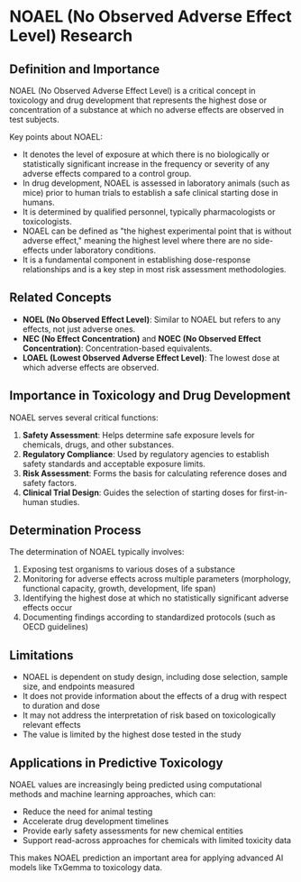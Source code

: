 # NOAEL (No Observed Adverse Effect Level) Research

## Definition and Importance

NOAEL (No Observed Adverse Effect Level) is a critical concept in toxicology and drug development that represents the highest dose or concentration of a substance at which no adverse effects are observed in test subjects. 

Key points about NOAEL:

- It denotes the level of exposure at which there is no biologically or statistically significant increase in the frequency or severity of any adverse effects compared to a control group.
- In drug development, NOAEL is assessed in laboratory animals (such as mice) prior to human trials to establish a safe clinical starting dose in humans.
- It is determined by qualified personnel, typically pharmacologists or toxicologists.
- NOAEL can be defined as "the highest experimental point that is without adverse effect," meaning the highest level where there are no side-effects under laboratory conditions.
- It is a fundamental component in establishing dose-response relationships and is a key step in most risk assessment methodologies.

## Related Concepts

- **NOEL (No Observed Effect Level)**: Similar to NOAEL but refers to any effects, not just adverse ones.
- **NEC (No Effect Concentration)** and **NOEC (No Observed Effect Concentration)**: Concentration-based equivalents.
- **LOAEL (Lowest Observed Adverse Effect Level)**: The lowest dose at which adverse effects are observed.

## Importance in Toxicology and Drug Development

NOAEL serves several critical functions:

1. **Safety Assessment**: Helps determine safe exposure levels for chemicals, drugs, and other substances.
2. **Regulatory Compliance**: Used by regulatory agencies to establish safety standards and acceptable exposure limits.
3. **Risk Assessment**: Forms the basis for calculating reference doses and safety factors.
4. **Clinical Trial Design**: Guides the selection of starting doses for first-in-human studies.

## Determination Process

The determination of NOAEL typically involves:

1. Exposing test organisms to various doses of a substance
2. Monitoring for adverse effects across multiple parameters (morphology, functional capacity, growth, development, life span)
3. Identifying the highest dose at which no statistically significant adverse effects occur
4. Documenting findings according to standardized protocols (such as OECD guidelines)

## Limitations

- NOAEL is dependent on study design, including dose selection, sample size, and endpoints measured
- It does not provide information about the effects of a drug with respect to duration and dose
- It may not address the interpretation of risk based on toxicologically relevant effects
- The value is limited by the highest dose tested in the study

## Applications in Predictive Toxicology

NOAEL values are increasingly being predicted using computational methods and machine learning approaches, which can:
- Reduce the need for animal testing
- Accelerate drug development timelines
- Provide early safety assessments for new chemical entities
- Support read-across approaches for chemicals with limited toxicity data

This makes NOAEL prediction an important area for applying advanced AI models like TxGemma to toxicology data.